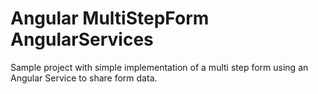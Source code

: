 # Angular MultiStepForm AngularServices

Sample project with simple implementation of a multi step form using an Angular Service to share form data.